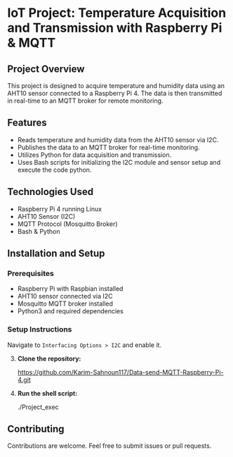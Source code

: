 # IoT Project: Temperature Acquisition and Transmission with Raspberry Pi & MQTT

## Project Overview

This project is designed to acquire temperature and humidity data using an AHT10 sensor connected to a Raspberry Pi 4. The data is then transmitted in real-time to an MQTT broker for remote monitoring.

## Features

- Reads temperature and humidity data from the AHT10 sensor via I2C.
- Publishes the data to an MQTT broker for real-time monitoring.
- Utilizes Python for data acquisition and transmission.
- Uses Bash scripts for initializing the I2C module and sensor setup and execute the code python.

## Technologies Used

- Raspberry Pi 4 running Linux
- AHT10 Sensor (I2C)
- MQTT Protocol (Mosquitto Broker)
- Bash & Python

## Installation and Setup

### Prerequisites

- Raspberry Pi with Raspbian installed
- AHT10 sensor connected via I2C
- Mosquitto MQTT broker installed
- Python3 and required dependencies

### Setup Instructions

   Navigate to `Interfacing Options > I2C` and enable it.


3. **Clone the repository:**

  
   https://github.com/Karim-Sahnoun117/Data-send-MQTT-Raspberry-Pi-4.git
  
   

4. **Run the shell script:**

   ./Project_exec


## Contributing

Contributions are welcome. Feel free to submit issues or pull requests.


